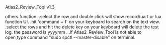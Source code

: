 Atlas2_Review_Tool v1.3

others function: 
.select the row  and double click will show record/uart or lua function UI.
.hit 'command + f' on your keyboard to search on the text view.
.select the rows and hit the delete key on your keyboard will delete the test log. the password is yyyymm .
.if Atlas2_Review_Tool is not able to open,type command "sudo spctl --master-disable" on terminal.
